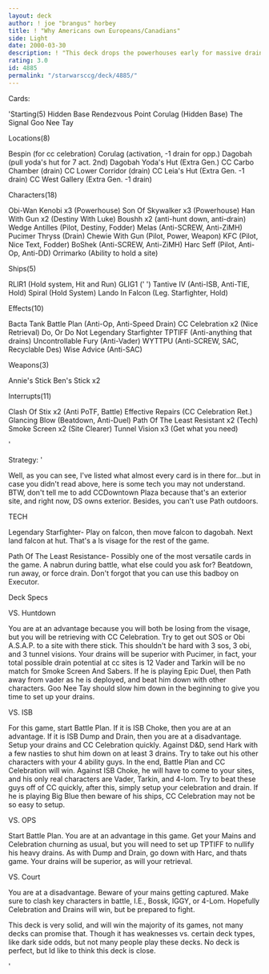 ```yaml
---
layout: deck
author: ! joe "brangus" horbey
title: ! "Why Americans own Europeans/Canadians"
side: Light
date: 2000-03-30
description: ! "This deck drops the powerhouses early for massive drains and retrieval."
rating: 3.0
id: 4885
permalink: "/starwarsccg/deck/4885/"
---
```

Cards: 

'Starting(5)
Hidden Base
Rendezvous Point
Corulag (Hidden Base)
The Signal
Goo Nee Tay

Locations(8)

Bespin (for cc celebration)
Corulag (activation, -1 drain for opp.)
Dagobah (pull yoda's hut for 7 act. 2nd)
Dagobah Yoda's Hut (Extra Gen.)
CC Carbo Chamber (drain)
CC Lower Corridor (drain)
CC Leia's Hut (Extra Gen. -1 drain)
CC West Gallery (Extra Gen. -1 drain)

Characters(18)

Obi-Wan Kenobi x3 (Powerhouse)
Son Of Skywalker x3 (Powerhouse)
Han With Gun x2 (Destiny With Luke)
Boushh x2 (anti-hunt down, anti-drain)
Wedge Antilles (Pilot, Destiny, Fodder)
Melas (Anti-SCREW, Anti-ZiMH)
Pucimer Thryss (Drain)
Chewie With Gun (Pilot, Power, Weapon)
KFC (Pilot, Nice Text, Fodder)
BoShek (Anti-SCREW, Anti-ZiMH)
Harc Seff (Pilot, Anti-Op, Anti-DD)
Orrimarko (Ability to hold a site)

Ships(5)

RLIR1 (Hold system, Hit and Run)
GLIG1 ('		       ')
Tantive IV (Anti-ISB, Anti-TIE, Hold)
Spiral (Hold System)
Lando In Falcon (Leg. Starfighter, Hold)

Effects(10)

Bacta Tank
Battle Plan (Anti-Op, Anti-Speed Drain)
CC Celebration x2 (Nice Retrieval)
Do, Or Do Not
Legendary Starfighter
TPTIFF (Anti-anything that drains)
Uncontrollable Fury (Anti-Vader)
WYTTPU (Anti-SCREW, SAC, Recyclable Des)
Wise Advice (Anti-SAC)

Weapons(3)

Annie's Stick
Ben's Stick x2

Interrupts(11)

Clash Of Stix x2 (Anti PoTF, Battle)
Effective Repairs (CC Celebration Ret.)
Glancing Blow (Beatdown, Anti-Duel)
Path Of The Least Resistant x2 (Tech)
Smoke Screen x2 (Site Clearer)
Tunnel Vision x3 (Get what you need)



'

Strategy: '

Well, as you can see, I've listed what almost every card is in there for...but in case you didn't read above, here is some tech you may not understand. BTW, don't tell me to add CCDowntown Plaza because that's an exterior site, and right now, DS owns exterior. Besides, you can't use Path outdoors.

TECH

Legendary Starfighter-
Play on falcon, then move falcon to dagobah. Next land falcon at hut. That's a ls visage for the rest of the game.

Path Of The Least Resistance-
Possibly one of the most versatile cards in the game. A nabrun during battle, what else could you ask for? Beatdown, run away, or force drain. Don't forgot that you can use this badboy on Executor.

Deck Specs

VS. Huntdown

You are at an advantage because you will both be losing from the visage, but you will be retrieving with CC Celebration. Try to get out SOS or Obi A.S.A.P. to a site with there stick. This shouldn't be hard with 3 sos, 3 obi, and 3 tunnel visions. Your drains will be superior with Pucimer, in fact, your total possible drain potential at cc sites is 12 Vader and Tarkin will be no match for Smoke Screen And Sabers. If he is playing Epic Duel, then Path away from vader as he is deployed, and beat him down with other characters. Goo Nee Tay should slow him down in the beginning to give you time to set up your drains.

VS. ISB

For this game, start Battle Plan. If it is ISB Choke, then you are at an advantage. If it is ISB Dump and Drain, then you are at a disadvantage. Setup your drains and CC Celebration quickly. Against D&D, send Hark with a few nasties to shut him down on at least 3 drains. Try to take out his other characters with your 4 ability guys. In the end, Battle Plan and CC Celebration will win. Against ISB Choke, he will have to come to your sites, and his only real characters are Vader, Tarkin, and 4-lom. Try to beat these guys off of CC quickly, after this, simply setup your celebration and drain. If he is playing Big Blue then beware of his ships, CC Celebration may not be so easy to setup.

VS. OPS

Start Battle Plan. You are at an advantage in this game. Get your Mains and Celebration churning as usual, but you will need to set up TPTIFF to nullify his heavy drains. As with Dump and Drain, go down with Harc, and thats game. Your drains will be superior, as will your retrieval.

VS. Court

You are at a disadvantage. Beware of your mains getting captured. Make sure to clash key characters in battle, I.E., Bossk, IGGY, or 4-Lom. Hopefully Celebration and Drains will win, but be prepared to fight.



This deck is very solid, and will win the majority of its games, not many decks can promise that. Though it has weaknesses vs. certain deck types, like dark side odds, but not many people play these decks. No deck is perfect, but Id like to think this deck is close.



'
